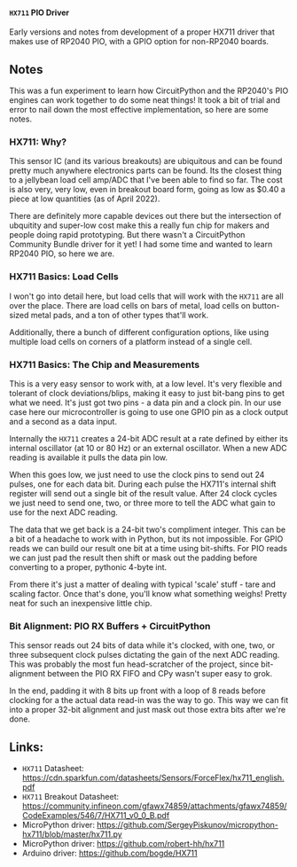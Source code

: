 #### `HX711` PIO Driver

Early versions and notes from development of a proper HX711 driver that makes use of RP2040 PIO, with a GPIO option for non-RP2040 boards.

## Notes

This was a fun experiment to learn how CircuitPython and the RP2040's PIO engines can work together to do some neat things! It took a bit of trial and error to nail down the most effective implementation, so here are some notes.

### HX711: Why?

This sensor IC (and its various breakouts) are ubiquitous and can be found pretty much anywhere electronics parts can be found. Its the closest thing to a jellybean load cell amp/ADC that I've been able to find so far. The cost is also very, very low, even in breakout board form, going as low as $0.40 a piece at low quantities (as of April 2022).

There are definitely more capable devices out there but the intersection of ubquitity and super-low cost make this a really fun chip for makers and people doing rapid prototyping. But there wasn't a CircuitPython Community Bundle driver for it yet! I had some time and wanted to learn RP2040 PIO, so here we are.

### HX711 Basics: Load Cells

I won't go into detail here, but load cells that will work with the `HX711` are all over the place. There are load cells on bars of metal, load cells on button-sized metal pads, and a ton of other types that'll work.

Additionally, there a bunch of different configuration options, like using multiple load cells on corners of a platform instead of a single cell.

### HX711 Basics: The Chip and Measurements

This is a very easy sensor to work with, at a low level. It's very flexible and tolerant of clock deviations/blips, making it easy to just bit-bang pins to get what we need. It's just got two pins - a data pin and a clock pin. In our use case here our microcontroller is going to use one GPIO pin as a clock output and a second as a data input.

Internally the `HX711` creates a 24-bit ADC result at a rate defined by either its internal oscillator (at 10 or 80 Hz) or an external oscillator. When a new ADC reading is available it pulls the data pin low.

When this goes low, we just need to use the clock pins to send out 24 pulses, one for each data bit. During each pulse the HX711's internal shift register will send out a single bit of the result value. After 24 clock cycles we just need to send one, two, or three more to tell the ADC what gain to use for the next ADC reading.

The data that we get back is a 24-bit two's compliment integer. This can be a bit of a headache to work with in Python, but its not impossible. For GPIO reads we can build our result one bit at a time using bit-shifts. For PIO reads we can just pad the result then shift or mask out the padding before converting to a proper, pythonic 4-byte int.

From there it's just a matter of dealing with typical 'scale' stuff - tare and scaling factor. Once that's done, you'll know what something weighs! Pretty neat for such an inexpensive little chip.

### Bit Alignment: PIO RX Buffers + CircuitPython

This sensor reads out 24 bits of data while it's clocked, with one, two, or three subsequent clock pulses dictating the gain of the next ADC reading. This was probably the most fun head-scratcher of the project, since bit-alignment between the PIO RX FIFO and CPy wasn't super easy to grok.

In the end, padding it with 8 bits up front with a loop of 8 reads before clocking for a the actual data read-in was the way to go. This way we can fit into a proper 32-bit alignment and just mask out those extra bits after we're done.

## Links:

* `HX711` Datasheet: <https://cdn.sparkfun.com/datasheets/Sensors/ForceFlex/hx711_english.pdf>
* `HX711` Breakout Datasheet: <https://community.infineon.com/gfawx74859/attachments/gfawx74859/CodeExamples/546/7/HX711_v0_0_B.pdf>
* MicroPython driver: <https://github.com/SergeyPiskunov/micropython-hx711/blob/master/hx711.py>
* MicroPython driver: <https://github.com/robert-hh/hx711>
* Arduino driver: <https://github.com/bogde/HX711>